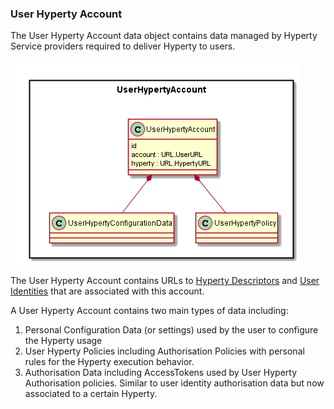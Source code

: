### User Hyperty Account

The User Hyperty Account data object contains data managed by Hyperty Service providers required to deliver Hyperty to users.

![User Hyperty Account Data Object Model](User-Hyperty-Account-Data-Object-Model.png)

The User Hyperty Account contains URLs to [Hyperty Descriptors](../hyperty-catalogue/readme.md) and [User Identities](../user-identity/readme.md) that are associated with this account.

A User Hyperty Account contains two main types of data including:

1. Personal Configuration Data (or settings) used by the user to configure the Hyperty usage
1. User Hyperty Policies including Authorisation Policies with personal rules for the Hyperty execution behavior.
1. Authorisation Data including AccessTokens used by User Hyperty Authorisation policies. Similar to user identity authorisation data but now associated to a certain Hyperty.
